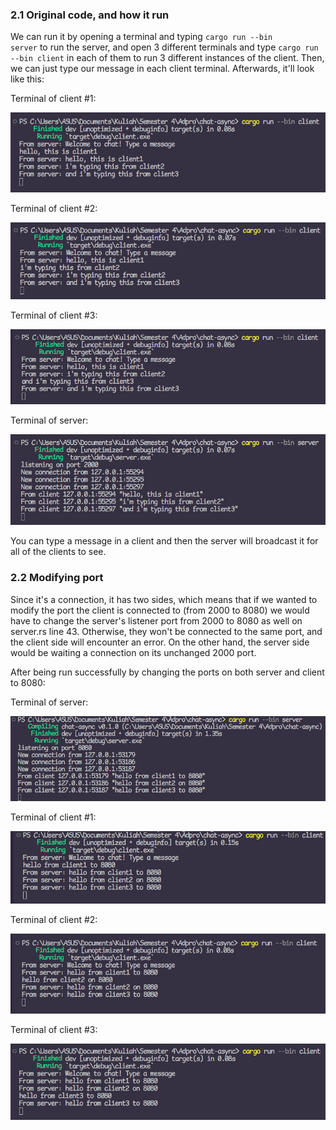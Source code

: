 
### 2.1 Original code, and how it run

We can run it by opening a terminal and typing <code>cargo run --bin server</code> to run the server, and open 3 different terminals and type <code>cargo run --bin client</code> in each of them to run 3 different instances of the client. Then, we can just type our message in each client terminal. Afterwards, it'll look like this:

Terminal of client #1:

![Terminal of client #1](image.png)

Terminal of client #2:

![Terminal of client #2](image-1.png)

Terminal of client #3:

![Terminal of client #3](image-2.png)

Terminal of server:

![Terminal of server](image-3.png)

You can type a message in a client and then the server will broadcast it for all of the clients to see.

### 2.2 Modifying port

Since it's a connection, it has two sides, which means that if we wanted to modify the port the client is connected to (from 2000 to 8080) we would have to change the server's listener port from 2000 to 8080 as well on server.rs line 43. Otherwise, they won't be connected to the same port, and the client side will encounter an error. On the other hand, the server side would be waiting a connection on its unchanged 2000 port.

After being run successfully by changing the ports on both server and client to 8080:

Terminal of server:

![alt text](image-4.png)

Terminal of client #1:

![alt text](image-5.png)

Terminal of client #2:

![alt text](image-6.png)

Terminal of client #3:

![alt text](image-7.png)